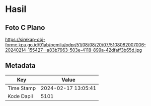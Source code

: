 # Hasil

## Foto C Plano

https://sirekap-obj-formc.kpu.go.id/91ab/pemilu/pdpr/51/08/08/20/07/5108082007006-20240214-155427--a83b7963-503e-4118-899a-42dfaff3b65d.jpg


## Metadata

| Key        | Value               |
| ---------- | ------------------- |
| Time Stamp | 2024-02-17 13:05:41 |
| Kode Dapil | 5101                |



